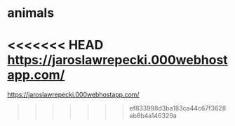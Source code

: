 # animals
<<<<<<< HEAD
https://jaroslawrepecki.000webhostapp.com/
=======
https://jaroslawrepecki.000webhostapp.com/
>>>>>>> ef833998d3ba183ca44c67f3628ab8b4a146329a
